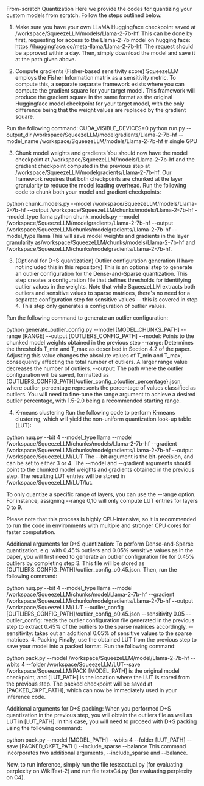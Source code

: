 From-scratch Quantization
Here we provide the codes for quantizing your custom models from scratch. Follow the steps outlined below.


1. Make sure you have your own LLaMA Huggingface checkpoint saved at /workspace/SqueezeLLM/models/Llama-2-7b-hf. This can be done by first, requesting for access to the Llama-2-7b model on hugging face: https://huggingface.co/meta-llama/Llama-2-7b-hf. The request should be approved within a day. Then, simply download the model and save it at the path given above.

2. Compute gradients (Fisher-based sensitivity score)
SqueezeLLM employs the Fisher Information matrix as a sensitivity metric. To compute this, a separate separate framework exists where you can compute the gradient square for your target model. This framework will produce the gradient square in the same format as the original Huggingface model checkpoint for your target model, with the only difference being that the weight values are replaced by the gradient square.

Run the following command: CUDA_VISIBLE_DEVICES=0 python run.py --output_dir  /workspace/SqueezeLLM/modelgradients/Llama-2-7b-hf --model_name /workspace/SqueezeLLM/models/Llama-2-7b-hf   # single GPU

3. Chunk model weights and gradients
You should now have the model checkpoint at  /workspace/SqueezeLLM/models/Llama-2-7b-hf and the gradient checkpoint computed in the previous step at /workspace/SqueezeLLM/modelgradients/Llama-2-7b-hf. Our framework requires that both checkpoints are chunked at the layer granularity to reduce the model loading overhead. Run the following code to chunk both your model and gradient checkpoints:

python chunk_models.py --model /workspace/SqueezeLLM/models/Llama-2-7b-hf --output /workspace/SqueezeLLM/chunks/models/Llama-2-7b-hf --model_type llama
python chunk_models.py --model /workspace/SqueezeLLM/modelgradients/Llama-2-7b-hf --output /workspace/SqueezeLLM/chunks/modelgradients/Llama-2-7b-hf --model_type llama
This will save model weights and gradients in the layer granularity as/workspace/SqueezeLLM/chunks/models/Llama-2-7b-hf and /workspace/SqueezeLLM/chunks/modelgradients/Llama-2-7b-hf.

3. (Optional for D+S quantization) Outlier configuration generation (I have not included this in this repository)
This is an optional step to generate an outlier configuration for the Dense-and-Sparse quantization. This step creates a configuration file that defines thresholds for identifying outlier values in the weights. Note that while SqueezeLLM extracts both outliers and sensitive values to sparse matrices, there's no need for a separate configuration step for sensitive values -- this is covered in step 4. This step only generates a configuration of outlier values.

Run the following command to generate an outlier configuration:

python generate_outlier_config.py --model [MODEL_CHUNKS_PATH] --range [RANGE] --output [OUTLIERS_CONFIG_PATH]
--model: Points to the chunked model weights obtained in the previous step
--range: Determines the thresholds T_min and T_max as described in Section 4.2 of the paper. Adjusting this value changes the absolute values of T_min and T_max, consequently affecting the total number of outliers. A larger range value decreases the number of outliers.
--output: The path where the outlier configuration will be saved, formatted as [OUTLIERS_CONFIG_PATH]/outlier_config_o{outlier_percentage}.json, where outlier_percentage represents the percentage of values classified as outliers. You will need to fine-tune the range argument to achieve a desired outlier percentage, with 1.5-2.0 being a recommended starting range.

4. K-means clustering
Run the following code to perform K-means clustering, which will yield the non-uniform quantization look-up table (LUT):

python nuq.py --bit 4 --model_type llama --model /workspace/SqueezeLLM/chunks/models/Llama-2-7b-hf --gradient /workspace/SqueezeLLM/chunks/modelgradients/Llama-2-7b-hf --output /workspace/SqueezeLLM/LUT
The --bit argument is the bit-precision, and can be set to either 3 or 4. The --model and --gradient arguments should point to the chunked model weights and gradients obtained in the previous step. The resulting LUT entries will be stored in /workspace/SqueezeLLM/LUT/lut.

To only quantize a specific range of layers, you can use the --range option. For instance, assigning --range 0,10 will only compute LUT entries for layers 0 to 9.

Please note that this process is highly CPU-intensive, so it is recommended to run the code in environments with multiple and stronger CPU cores for faster computation.

Additional arguments for D+S quantization: To perform Dense-and-Sparse quantization, e.g. with 0.45% outliers and 0.05% sensitive values as in the paper, you will first need to generate an outlier configuration file for 0.45% outliers by completing step 3. This file will be stored as [OUTLIERS_CONFIG_PATH]/outlier_config_o0.45.json. Then, run the following command:

python nuq.py --bit 4 --model_type llama --model  /workspace/SqueezeLLM/chunks/model/Llama-2-7b-hf --gradient  /workspace/SqueezeLLM/chunks/modelgradients/Llama-2-7b-hf --output  /workspace/SqueezeLLM/LUT --outlier_config [OUTLIERS_CONFIG_PATH]/outlier_config_o0.45.json --sensitivity 0.05
--outlier_config: reads the outlier configuration file generated in the previous step to extract 0.45% of the outliers to the sparse matrices accordingly.
--sensitivity: takes out an additional 0.05% of sensitive values to the sparse matrices.
4. Packing
Finally, use the obtained LUT from the previous step to save your model into a packed format. Run the following command:

python pack.py --model  /workspace/SqueezeLLM/model/Llama-2-7b-hf --wbits 4 --folder  /workspace/SqueezeLLM/LUT--save /workspace/SqueezeLLM/PACK
[MODEL_PATH] is the original model checkpoint, and [LUT_PATH] is the location where the LUT is stored from the previous step. The packed checkpoint will be saved at [PACKED_CKPT_PATH], which can now be immediately used in your inference code.

Additional arguments for D+S packing: When you performed D+S quantization in the previous step, you will obtain the outliers file as well as LUT in [LUT_PATH]. In this case, you will need to proceed with D+S packing using the following command:

python pack.py --model [MODEL_PATH] --wbits 4 --folder [LUT_PATH] --save [PACKED_CKPT_PATH] --include_sparse --balance
This command incorporates two additional arguments, --include_sparse and --balance.


Now, to run inference, simply run the file testsactual.py (for evaluating perplexity on WikiText-2) and run file testsC4.py (for evaluating perplexity on C4).
